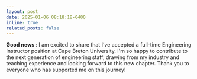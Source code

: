 ```yaml
---
layout: post
date: 2025-01-06 08:18:18-0400
inline: true
related_posts: false
---
```


<strong>Good news </strong>: I am excited to share that I’ve accepted a full-time Engineering Instructor position at Cape Breton University. I'm so happy to contribute to the next generation of engineering staff, drawing from my industry and teaching experience and looking forward to this new chapter. Thank you to everyone who has supported me on this journey!
